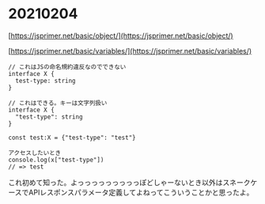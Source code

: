 # 20210204

[https://jsprimer.net/basic/object/](https://jsprimer.net/basic/object/)

[https://jsprimer.net/basic/variables/](https://jsprimer.net/basic/variables/)

```tsx
// これはJSの命名規約違反なのでできない
interface X {
  test-type: string
}

// これはできる。キーは文字列扱い
interface X {
  "test-type": string
}

const test:X = {"test-type": "test"}

アクセスしたいとき
console.log(x["test-type"])
// => test
```

これ初めて知った。よっっっっっっっっっぽどしゃーないとき以外はスネークケースでAPIレスポンスパラメータ定義してよねってこういうことかと思ったよ。